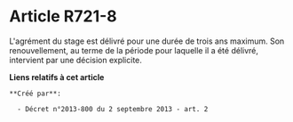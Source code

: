 # Article R721-8

L'agrément du stage est délivré pour une durée de trois ans maximum. Son renouvellement, au terme de la période pour laquelle
il a été délivré, intervient par une décision explicite.

**Liens relatifs à cet article**

	**Créé par**:

	  - Décret n°2013-800 du 2 septembre 2013 - art. 2

